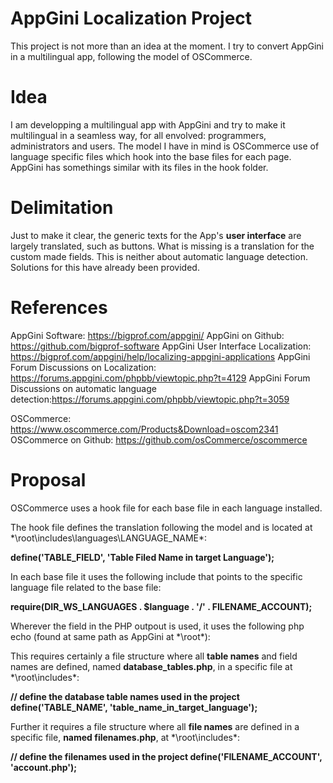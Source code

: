 # AppGini Localization Project
This project is not more than an idea at the moment. I try to convert AppGini in a multilingual app, following the model of OSCommerce.

# Idea
I am developping a multilingual app with AppGini and try to make it multilingual in a seamless way, for all envolved: programmers, administrators and users.
The model I have in mind is OSCommerce use of language specific files which hook into the base files for each page.
AppGini has somethings similar with its files in the hook folder.

# Delimitation
Just to make it clear, the generic texts for the App's __user interface__ are largely translated, such as buttons. What is missing is a translation for the custom made fields.
This is neither about automatic language detection. Solutions for this have already been provided.

# References
AppGini Software: https://bigprof.com/appgini/
AppGini on Github: https://github.com/bigprof-software
AppGini User Interface Localization: https://bigprof.com/appgini/help/localizing-appgini-applications
AppGini Forum Discussions on Localization: https://forums.appgini.com/phpbb/viewtopic.php?t=4129
AppGini Forum Discussions on automatic language detection:https://forums.appgini.com/phpbb/viewtopic.php?t=3059

OSCommerce: https://www.oscommerce.com/Products&Download=oscom2341
OSCommerce on Github: https://github.com/osCommerce/oscommerce

# Proposal
OSCommerce uses a hook file for each base file in each language installed.

The hook file defines the translation following the model and is located at *\root\includes\languages\LANGUAGE_NAME\*: 

__define('TABLE_FIELD', 'Table Filed Name in target Language');__

In each base file it uses the following include that points to the specific language file related to the base file:

__require(DIR_WS_LANGUAGES . $language . '/' . FILENAME_ACCOUNT);__
  
Wherever the field in the PHP outpout is used, it uses the following php echo (found at same path as AppGini at *\root\*):

__<?php echo TABLE_FIELD; ?>__

This requires certainly a file structure where all __table names__ and field names are defined, named __database_tables.php__, in a specific file at *\root\includes\*:

__// define the database table names used in the project
  define('TABLE_NAME', 'table_name_in_target_language');__
  
  
Further it requires  a file structure where all __file names__ are defined in a specific file, __named filenames.php__, at *\root\includes\*:  
  
  
__// define the filenames used in the project
  define('FILENAME_ACCOUNT', 'account.php');__


